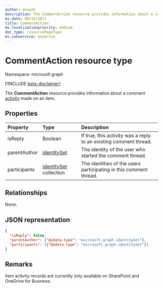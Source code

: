 ```yaml
---
author: daspek
description: The CommentAction resource provides information about a comment activity made on an item.
ms.date: 09/14/2017
title: CommentAction
ms.localizationpriority: medium
doc_type: resourcePageType
ms.subservice: onedrive
---
```


# CommentAction resource type

Namespace: microsoft.graph

[!INCLUDE [beta-disclaimer](../../includes/beta-disclaimer.md)]

The **CommentAction** resource provides information about a comment [activity][] made on an item.

[activity]: itemactivity.md

## Properties

| Property     | Type                       | Description                                                       |
| :----------- | :------------------------- | :---------------------------------------------------------------- |
| isReply      | Boolean                    | If true, this activity was a reply to an existing comment thread. |
| parentAuthor | [identitySet][]            | The identity of the user who started the comment thread.          |
| participants | [identitySet][] collection | The identities of the users participating in this comment thread. |

## Relationships
None.

## JSON representation

<!-- {
  "blockType": "resource",
  "optionalProperties": [ ],
  "@type": "microsoft.graph.commentAction"
}-->

```json
{
  "isReply": false,
  "parentAuthor": {"@odata.type": "microsoft.graph.identitySet"},
  "participants": [{"@odata.type": "microsoft.graph.identitySet"}]
}
```
[identitySet]: identityset.md

## Remarks

Item activity records are currently only available on SharePoint and OneDrive for Business.

<!--
{
  "type": "#page.annotation",
  "description": "The CommentAction object provides information about a comment that was made on an item.",
  "keywords": "activities,activity,action,comment",
  "section": "documentation",
  "tocPath": "Resources/CommentAction",
  "suppressions": []
}
-->
